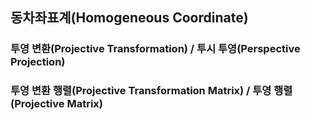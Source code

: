 ## 동차좌표계(Homogeneous Coordinate)

### 투영 변환(Projective Transformation) / 투시 투영(Perspective Projection)

### 투영 변환 행렬(Projective Transformation Matrix) / 투영 행렬(Projective Matrix)


